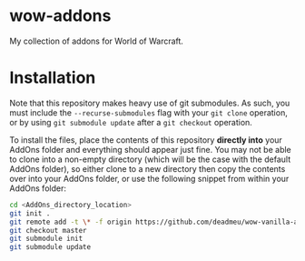 # wow-addons
My collection of addons for World of Warcraft.

# Installation
Note that this repository makes heavy use of git submodules. As such, you must include the `--recurse-submodules` flag with your `git clone` operation, or by using `git submodule update` after a `git checkout` operation.

To install the files, place the contents of this repository **directly into** your AddOns folder and everything should appear just fine.
You may not be able to clone into a non-empty directory (which will be the case with the default AddOns folder), so either clone to a new directory then copy the contents over into your AddOns folder, or use the following snippet from within your AddOns folder:

```sh
cd <AddOns_directory_location>
git init .
git remote add -t \* -f origin https://github.com/deadmeu/wow-vanilla-addons.git
git checkout master
git submodule init
git submodule update
```
